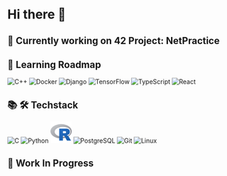 # Hi there 👋

## 🔭 Currently working on 42 Project: NetPractice

## 🚀 Learning Roadmap
![C++](https://img.icons8.com/color/48/000000/c-plus-plus-logo.png)
![Docker](https://img.icons8.com/color/48/000000/docker.png)
![Django](https://img.icons8.com/color/48/000000/django.png)
![TensorFlow](https://img.icons8.com/color/48/000000/tensorflow.png)
![TypeScript](https://img.icons8.com/color/48/000000/typescript.png)
![React](https://img.icons8.com/color/48/000000/react-native.png)

## 📚 🛠️  Techstack
![C](https://img.icons8.com/color/48/000000/c-programming.png)
![Python](https://img.icons8.com/color/48/000000/python.png)
<img src="https://raw.githubusercontent.com/devicons/devicon/master/icons/r/r-original.svg" alt="R" width="48" height="48">
![PostgreSQL](https://img.icons8.com/color/48/000000/postgreesql.png)
![Git](https://img.icons8.com/color/48/000000/git.png)
![Linux](https://img.icons8.com/color/48/000000/linux.png)

## 🚧 Work In Progress


<!--
**Welf42/welf42** is a ✨ _special_ ✨ repository because its `README.md` (this file) appears on your GitHub profile.

Here are some ideas to get you started:


- 🌱 I’m currently learning ...
- 👯 I’m looking to collaborate on ...
- 🤔 I’m looking for help with ...
- 💬 Ask me about ...
- 📫 How to reach me: ...
- 😄 Pronouns: ...
- ⚡ Fun fact: ...
- 📫 How to reach me: ...
-->
